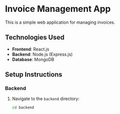 # Invoice Management App

This is a simple web application for managing invoices.

## Technologies Used

- **Frontend**: React.js
- **Backend**: Node.js (Express.js)
- **Database**: MongoDB

## Setup Instructions

### Backend

1. Navigate to the `backend` directory:
   ```sh
   cd backend